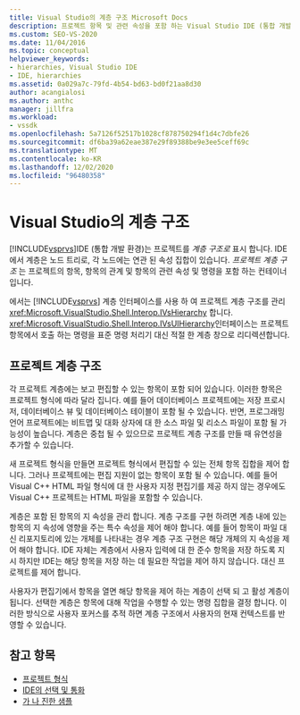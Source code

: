 ```yaml
---
title: Visual Studio의 계층 구조 Microsoft Docs
description: 프로젝트 항목 및 관련 속성을 포함 하는 Visual Studio IDE (통합 개발 환경)의 프로젝트 계층 구조에 대해 알아봅니다.
ms.custom: SEO-VS-2020
ms.date: 11/04/2016
ms.topic: conceptual
helpviewer_keywords:
- hierarchies, Visual Studio IDE
- IDE, hierarchies
ms.assetid: 0a029a7c-79fd-4b54-bd63-bd0f21aa8d30
author: acangialosi
ms.author: anthc
manager: jillfra
ms.workload:
- vssdk
ms.openlocfilehash: 5a7126f52517b1028cf878750294f1d4c7dbfe26
ms.sourcegitcommit: df6ba39a62eae387e29f89388be9e3ee5ceff69c
ms.translationtype: MT
ms.contentlocale: ko-KR
ms.lasthandoff: 12/02/2020
ms.locfileid: "96480358"
---
```

# <a name="hierarchies-in-visual-studio"></a>Visual Studio의 계층 구조
[!INCLUDE[vsprvs](../../code-quality/includes/vsprvs_md.md)]IDE (통합 개발 환경)는 프로젝트를 *계층 구조로* 표시 합니다. IDE에서 계층은 노드 트리로, 각 노드에는 연관 된 속성 집합이 있습니다. *프로젝트 계층 구조* 는 프로젝트의 항목, 항목의 관계 및 항목의 관련 속성 및 명령을 포함 하는 컨테이너입니다.

 에서는 [!INCLUDE[vsprvs](../../code-quality/includes/vsprvs_md.md)] 계층 인터페이스를 사용 하 여 프로젝트 계층 구조를 관리 <xref:Microsoft.VisualStudio.Shell.Interop.IVsHierarchy> 합니다. <xref:Microsoft.VisualStudio.Shell.Interop.IVsUIHierarchy>인터페이스는 프로젝트 항목에서 호출 하는 명령을 표준 명령 처리기 대신 적절 한 계층 창으로 리디렉션합니다.

## <a name="project-hierarchies"></a>프로젝트 계층 구조
 각 프로젝트 계층에는 보고 편집할 수 있는 항목이 포함 되어 있습니다. 이러한 항목은 프로젝트 형식에 따라 달라 집니다. 예를 들어 데이터베이스 프로젝트에는 저장 프로시저, 데이터베이스 뷰 및 데이터베이스 테이블이 포함 될 수 있습니다. 반면, 프로그래밍 언어 프로젝트에는 비트맵 및 대화 상자에 대 한 소스 파일 및 리소스 파일이 포함 될 가능성이 높습니다. 계층은 중첩 될 수 있으므로 프로젝트 계층 구조를 만들 때 유연성을 추가할 수 있습니다.

 새 프로젝트 형식을 만들면 프로젝트 형식에서 편집할 수 있는 전체 항목 집합을 제어 합니다. 그러나 프로젝트에는 편집 지원이 없는 항목이 포함 될 수 있습니다. 예를 들어 Visual C++ HTML 파일 형식에 대 한 사용자 지정 편집기를 제공 하지 않는 경우에도 Visual C++ 프로젝트는 HTML 파일을 포함할 수 있습니다.

 계층은 포함 된 항목의 지 속성을 관리 합니다. 계층 구조를 구현 하려면 계층 내에 있는 항목의 지 속성에 영향을 주는 특수 속성을 제어 해야 합니다. 예를 들어 항목이 파일 대신 리포지토리에 있는 개체를 나타내는 경우 계층 구조 구현은 해당 개체의 지 속성을 제어 해야 합니다. IDE 자체는 계층에서 사용자 입력에 대 한 준수 항목을 저장 하도록 지시 하지만 IDE는 해당 항목을 저장 하는 데 필요한 작업을 제어 하지 않습니다. 대신 프로젝트를 제어 합니다.

 사용자가 편집기에서 항목을 열면 해당 항목을 제어 하는 계층이 선택 되 고 활성 계층이 됩니다. 선택한 계층은 항목에 대해 작업을 수행할 수 있는 명령 집합을 결정 합니다. 이러한 방식으로 사용자 포커스를 추적 하면 계층 구조에서 사용자의 현재 컨텍스트를 반영할 수 있습니다.

## <a name="see-also"></a>참고 항목
- [프로젝트 형식](../../extensibility/internals/project-types.md)
- [IDE의 선택 및 통화](../../extensibility/internals/selection-and-currency-in-the-ide.md)
- [가 나 진한 샘플](https://github.com/Microsoft/VSSDK-Extensibility-Samples)
